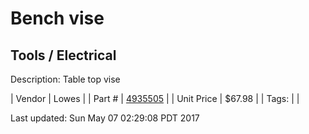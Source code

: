 # Bench vise
## Tools / Electrical
Description: 	Table top vise  

| Vendor | Lowes | 
| Part # | [4935505](http://www.lowes.com/pd_552526-281-4935505_1z11pbc__?productId=50168505&pl=1) | 
| Unit Price | $67.98 | 
| Tags: |  | 

Last updated: Sun May 07 02:29:08 PDT 2017